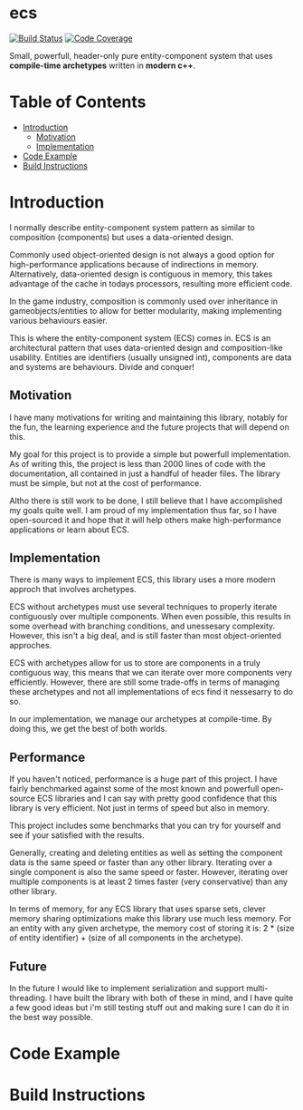 # ecs
[![Build Status](https://github.com/MathieuDonofrio/ecs/workflows/build/badge.svg)](https://github.com/MathieuDonofrio/ecs/actions)
[![Code Coverage](https://codecov.io/gh/MathieuDonofrio/ecs/branch/master/graph/badge.svg?token=1KD29OJ244)](https://codecov.io/gh/MathieuDonofrio/ecs)

Small, powerfull, header-only pure entity-component system that uses **compile-time archetypes** written in **modern c++**. 

# Table of Contents

* [Introduction](#introduction)
    * [Motivation](#implementation)
    * [Implementation](#implementation)
* [Code Example](#code-example)
* [Build Instructions](#build-instructions)

# Introduction

I normally describe entity-component system pattern as similar to composition (components) but uses a data-oriented design.

Commonly used object-oriented design is not always a good option for high-performance applications because of indirections in memory. Alternatively, data-oriented design is contiguous in memory, this takes advantage of the cache in todays processors, resulting more efficient code.

In the game industry, composition is commonly used over inheritance in gameobjects/entities to allow for better modularity, making implementing various behaviours easier.

This is where the entity-component system (ECS) comes in. ECS is an architectural pattern that uses data-oriented design and composition-like usability. Entities are identifiers (usually unsigned int), components are data and systems are behaviours. Divide and conquer!

## Motivation

I have many motivations for writing and maintaining this library, notably for the fun, the learning experience and the future projects that will depend on this.

My goal for this project is to provide a simple but powerfull implementation. As of writing this, the project is less than 2000 lines of code with the documentation, all contained in just a handful of header files. The library must be simple, but not at the cost of performance.

Altho there is still work to be done, I still believe that I have accomplished my goals quite well. I am proud of my implementation thus far, so I have open-sourced it and hope that it will help others make high-performance applications or learn about ECS.

## Implementation

There is many ways to implement ECS, this library uses a more modern approch that involves archetypes.

ECS without archetypes must use several techniques to properly iterate contiguously over multiple components. When even possible, this results in some overhead with branching conditions, and unessesary complexity. However, this isn't a big deal, and is still faster than most object-oriented approches.

ECS with archetypes allow for us to store are components in a truly contiguous way, this means that we can iterate over more components very efficiently. However, there are still some trade-offs in terms of managing these archetypes and not all implementations of ecs find it nessesarry to do so.

In our implementation, we manage our archetypes at compile-time. By doing this, we get the best of both worlds.

## Performance

If you haven't noticed, performance is a huge part of this project. I have fairly benchmarked against some of the most known and powerfull open-source ECS libraries and I can say with pretty good confidence that this library is very efficient. Not just in terms of speed but also in memory. 

This project includes some benchmarks that you can try for yourself and see if your satisfied with the results.

Generally, creating and deleting entities as well as setting the component data is the same speed or faster than any other library. Iterating over a single component is also the same speed or faster. However, iterating over multiple components is at least 2 times faster (very conservative) than any other library.

In terms of memory, for any ECS library that uses sparse sets, clever memory sharing optimizations make this library use much less memory. For an entity with any given archetype, the memory cost of storing it is: 2 * (size of entity identifier) + (size of all components in the archetype).

## Future

In the future I would like to implement serialization and support multi-threading. I have built the library with both of these in mind, and I have quite a few good ideas but i'm still testing stuff out and making sure I can do it in the best way possible.

# Code Example

# Build Instructions
